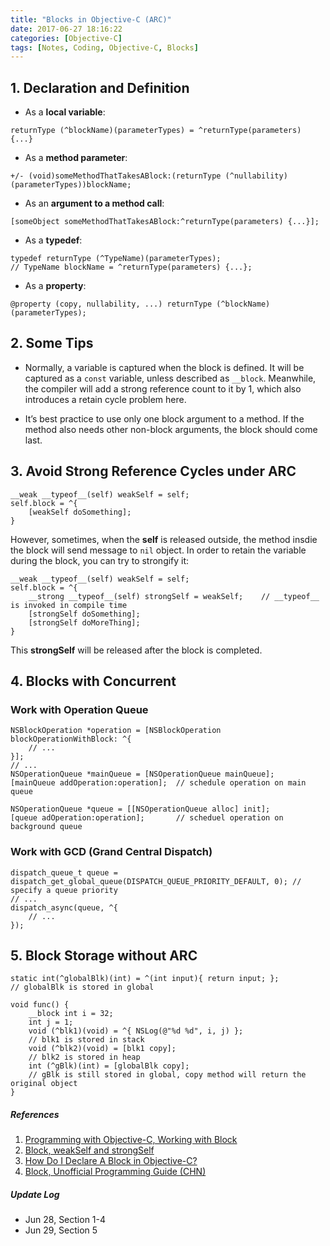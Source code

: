 ```yaml
---
title: "Blocks in Objective-C (ARC)"
date: 2017-06-27 18:16:22
categories: [Objective-C]
tags: [Notes, Coding, Objective-C, Blocks]
---
```


## 1. Declaration and Definition
  * As a **local variable**:
  ```objc 
  returnType (^blockName)(parameterTypes) = ^returnType(parameters) {...}
  ```
  * As a **method parameter**:
  ```objc
  +/- (void)someMethodThatTakesABlock:(returnType (^nullability)(parameterTypes))blockName;
  ```
  * As an **argument to a method call**:
  ```objc
  [someObject someMethodThatTakesABlock:^returnType(parameters) {...}];
  ```
  * As a **typedef**:
  ```objc
  typedef returnType (^TypeName)(parameterTypes);
  // TypeName blockName = ^returnType(parameters) {...};
  ```
  * As a **property**:
  ```objc
  @property (copy, nullability, ...) returnType (^blockName)(parameterTypes);
  ```

## 2. Some Tips
* Normally, a variable is captured when the block is defined. It will be captured as a `const` variable, unless described as `__block`. Meanwhile, the compiler will add a strong reference count to it by 1, which also introduces a retain cycle problem here.

* It’s best practice to use only one block argument to a method. If the method also needs other non-block arguments, the block should come last.

## 3. Avoid Strong Reference Cycles under ARC
```objc
__weak __typeof__(self) weakSelf = self;
self.block = ^{
    [weakSelf doSomething];
}
```
However, sometimes, when the **self** is released outside, the method insdie the block will send message to `nil` object. In order to retain the variable during the block, you can try to strongify it:
```objc
__weak __typeof__(self) weakSelf = self;
self.block = ^{
    __strong __typeof__(self) strongSelf = weakSelf;    // __typeof__ is invoked in compile time
    [strongSelf doSomething];
    [strongSelf doMoreThing];
}
```
This **strongSelf** will be released after the block is completed.

## 4. Blocks with Concurrent
### Work with Operation Queue
```objc
NSBlockOperation *operation = [NSBlockOperation blockOperationWithBlock: ^{
    // ...
}];
// ...
NSOperationQueue *mainQueue = [NSOperationQueue mainQueue];
[mainQueue addOperation:operation];  // schedule operation on main queue

NSOperationQueue *queue = [[NSOperationQueue alloc] init];
[queue adOperation:operation];       // scheduel operation on background queue
```

### Work with GCD (Grand Central Dispatch)
```objc
dispatch_queue_t queue = dispatch_get_global_queue(DISPATCH_QUEUE_PRIORITY_DEFAULT, 0); // specify a queue priority
// ...
dispatch_async(queue, ^{
    // ...
});
```

## 5. Block Storage without ARC
```objc
static int(^globalBlk)(int) = ^(int input){ return input; }; 
// globalBlk is stored in global

void func() {
    __block int i = 32;
    int j = 1;
    void (^blk1)(void) = ^{ NSLog(@"%d %d", i, j) };  
    // blk1 is stored in stack
    void (^blk2)(void) = [blk1 copy];
    // blk2 is stored in heap
    int (^gBlk)(int) = [globalBlk copy];
    // gBlk is still stored in global, copy method will return the original object
}
```

##### References
1. [Programming with Objective-C, Working with Block](https://developer.apple.com/library/content/documentation/Cocoa/Conceptual/ProgrammingWithObjectiveC/WorkingwithBlocks/WorkingwithBlocks.html)
2. [Block, weakSelf and strongSelf](https://blog.waterworld.com.hk/post/block-weakself-strongself)
3. [How Do I Declare A Block in Objective-C?](http://fuckingblocksyntax.com)
4. [Block, Unofficial Programming Guide (CHN)](http://www.dreamingwish.com/article/block%E4%BB%8B%E7%BB%8D%EF%BC%88%E4%BA%8C%EF%BC%89%E5%86%85%E5%AD%98%E7%AE%A1%E7%90%86%E4%B8%8E%E5%85%B6%E4%BB%96%E7%89%B9%E6%80%A7.html)

##### Update Log
* Jun 28, Section 1-4
* Jun 29, Section 5